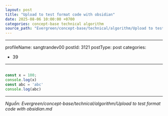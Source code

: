 ```yaml
---
layout: post
title: "Upload to test format code with obsidian"
date: 2025-08-06 10:00:00 +0700
categories: concept-base technical algorithm
source_path: "Evergreen/concept-base/technical/algorithm/Upload to test format code with obsidian.md"
---
```

---
profileName: sangtrandev00
postId: 3121
postType: post
categories:
  - 39
---


```js

const x = 100;
console.log(x)
const abc = 'abc'
console.log(abc)

```

---
*Nguồn: Evergreen/concept-base/technical/algorithm/Upload to test format code with obsidian.md*